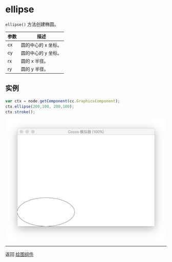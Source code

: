 # ellipse

`ellipse()` 方法创建椭圆。

| 参数 |   描述
| -------------- | ----------- |
|cx | 圆的中心的 x 坐标。
|cy | 圆的中心的 y 坐标。
|rx | 圆的 x 半径。
|ry | 圆的 y 半径。

## 实例

```javascript
var ctx = node.getComponent(cc.GraphicsComponent);
ctx.ellipse(200,100, 200,100);
ctx.stroke();
```

<a href="ellipse.png"><img src="ellipse.png"></a>

<hr>

返回 [绘图组件](index.md)
